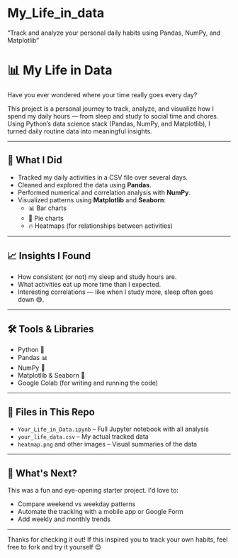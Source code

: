 # My_Life_in_data
“Track and analyze your personal daily habits using Pandas, NumPy, and Matplotlib”
# 📊 My Life in Data

Have you ever wondered where your time really goes every day?

This project is a personal journey to track, analyze, and visualize how I spend my daily hours — from sleep and study to social time and chores. Using Python’s data science stack (Pandas, NumPy, and Matplotlib), I turned daily routine data into meaningful insights.

---

## 🧠 What I Did

- Tracked my daily activities in a CSV file over several days.
- Cleaned and explored the data using **Pandas**.
- Performed numerical and correlation analysis with **NumPy**.
- Visualized patterns using **Matplotlib** and **Seaborn**:
  - 📊 Bar charts
  - 🥧 Pie charts
  - 🔥 Heatmaps (for relationships between activities)

---

## 📈 Insights I Found

- How consistent (or not) my sleep and study hours are.
- What activities eat up more time than I expected.
- Interesting correlations — like when I study more, sleep often goes down 😅.

---

## 🛠 Tools & Libraries

- Python 🐍
- Pandas 📊
- NumPy 🔢
- Matplotlib & Seaborn 🎨
- Google Colab (for writing and running the code)

---

## 📁 Files in This Repo

- `Your_Life_in_Data.ipynb` – Full Jupyter notebook with all analysis
- `your_life_data.csv` – My actual tracked data
- `heatmap.png` and other images – Visual summaries of the data

---

## 🌟 What's Next?

This was a fun and eye-opening starter project. I'd love to:
- Compare weekend vs weekday patterns
- Automate the tracking with a mobile app or Google Form
- Add weekly and monthly trends

---

Thanks for checking it out! If this inspired you to track your own habits, feel free to fork and try it yourself 😊
